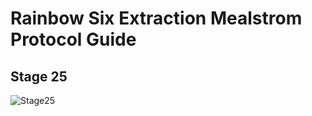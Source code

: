 # Rainbow Six Extraction Mealstrom Protocol Guide
## Stage 25
![Stage25](https://github.com/Flexo013/R6_Extraction_Maelstrom/raw/master/Stage25.png)
